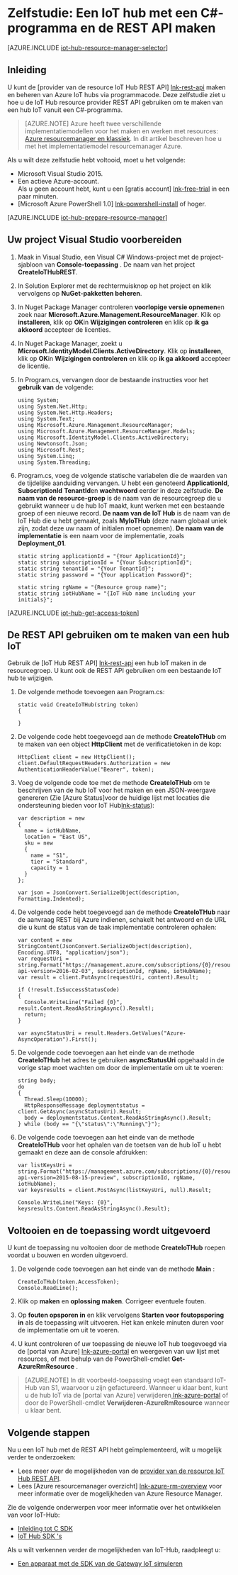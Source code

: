 <properties
    pageTitle="Maken van een IoT Hub met de REST API | Microsoft Azure"
    description="Volg deze zelfstudie aan de slag de REST API gebruiken om te maken van een IoT Hub."
    services="iot-hub"
    documentationCenter=".net"
    authors="dominicbetts"
    manager="timlt"
    editor=""/>

<tags
     ms.service="iot-hub"
     ms.devlang="dotnet"
     ms.topic="article"
     ms.tgt_pltfrm="na"
     ms.workload="na"
     ms.date="08/16/2016"
     ms.author="dobett"/>

# <a name="tutorial-create-an-iot-hub-using-a-c-program-and-the-rest-api"></a>Zelfstudie: Een IoT hub met een C#-programma en de REST API maken

[AZURE.INCLUDE [iot-hub-resource-manager-selector](../../includes/iot-hub-resource-manager-selector.md)]

## <a name="introduction"></a>Inleiding

U kunt de [provider van de resource IoT Hub REST API] [ lnk-rest-api] maken en beheren van Azure IoT hubs via programmacode. Deze zelfstudie ziet u hoe u de IoT Hub resource provider REST API gebruiken om te maken van een hub IoT vanuit een C#-programma.

> [AZURE.NOTE] Azure heeft twee verschillende implementatiemodellen voor het maken en werken met resources: [Azure resourcemanager en klassiek](../resource-manager-deployment-model.md).  In dit artikel beschreven hoe u met het implementatiemodel resourcemanager Azure.

Als u wilt deze zelfstudie hebt voltooid, moet u het volgende:

- Microsoft Visual Studio 2015.
- Een actieve Azure-account. <br/>Als u geen account hebt, kunt u een [gratis account] [ lnk-free-trial] in een paar minuten.
- [Microsoft Azure PowerShell 1.0] [ lnk-powershell-install] of hoger.

[AZURE.INCLUDE [iot-hub-prepare-resource-manager](../../includes/iot-hub-prepare-resource-manager.md)]

## <a name="prepare-your-visual-studio-project"></a>Uw project Visual Studio voorbereiden

1. Maak in Visual Studio, een Visual C# Windows-project met de project-sjabloon van **Console-toepassing** . De naam van het project **CreateIoTHubREST**.

2. In Solution Explorer met de rechtermuisknop op het project en klik vervolgens op **NuGet-pakketten beheren**.

3. In Nuget Package Manager controleren **voorlopige versie opnemen**en zoek naar **Microsoft.Azure.Management.ResourceManager**. Klik op **installeren**, klik op **OK**in **Wijzigingen controleren** en klik op **ik ga akkoord** accepteer de licenties.

4. In Nuget Package Manager, zoekt u **Microsoft.IdentityModel.Clients.ActiveDirectory**.  Klik op **installeren**, klik op **OK**in **Wijzigingen controleren** en klik op **ik ga akkoord** accepteer de licentie.

6. In Program.cs, vervangen door de bestaande instructies voor het **gebruik van** de volgende:

    ```
    using System;
    using System.Net.Http;
    using System.Net.Http.Headers;
    using System.Text;
    using Microsoft.Azure.Management.ResourceManager;
    using Microsoft.Azure.Management.ResourceManager.Models;
    using Microsoft.IdentityModel.Clients.ActiveDirectory;
    using Newtonsoft.Json;
    using Microsoft.Rest;
    using System.Linq;
    using System.Threading;
    ```
    
7. Program.cs, voeg de volgende statische variabelen die de waarden van de tijdelijke aanduiding vervangen. U hebt een genoteerd **ApplicationId**, **SubscriptionId** **TenantId**en **wachtwoord** eerder in deze zelfstudie. **De naam van de resource-groep** is de naam van de resourcegroep die u gebruikt wanneer u de hub IoT maakt, kunt werken met een bestaande groep of een nieuwe record. **De naam van de IoT Hub** is de naam van de IoT Hub die u hebt gemaakt, zoals **MyIoTHub** (deze naam globaal uniek zijn, zodat deze uw naam of initialen moet opnemen). **De naam van de implementatie** is een naam voor de implementatie, zoals **Deployment_01**.

    ```
    static string applicationId = "{Your ApplicationId}";
    static string subscriptionId = "{Your SubscriptionId}";
    static string tenantId = "{Your TenantId}";
    static string password = "{Your application Password}";
    
    static string rgName = "{Resource group name}";
    static string iotHubName = "{IoT Hub name including your initials}";
    ```

[AZURE.INCLUDE [iot-hub-get-access-token](../../includes/iot-hub-get-access-token.md)]

## <a name="use-the-rest-api-to-create-an-iot-hub"></a>De REST API gebruiken om te maken van een hub IoT

Gebruik de [IoT Hub REST API] [ lnk-rest-api] een hub IoT maken in de resourcegroep. U kunt ook de REST API gebruiken om een bestaande IoT hub te wijzigen.

1. De volgende methode toevoegen aan Program.cs:
    
    ```
    static void CreateIoTHub(string token)
    {
        
    }
    ```

2. De volgende code hebt toegevoegd aan de methode **CreateIoTHub** om te maken van een object **HttpClient** met de verificatietoken in de kop:

    ```
    HttpClient client = new HttpClient();
    client.DefaultRequestHeaders.Authorization = new AuthenticationHeaderValue("Bearer", token);
    ```

3. Voeg de volgende code toe met de methode **CreateIoTHub** om te beschrijven van de hub IoT voor het maken en een JSON-weergave genereren (Zie [Azure Status]voor de huidige lijst met locaties die ondersteuning bieden voor IoT Hub[lnk-status]):

    ```
    var description = new
    {
      name = iotHubName,
      location = "East US",
      sku = new
      {
        name = "S1",
        tier = "Standard",
        capacity = 1
      }
    };
    
    var json = JsonConvert.SerializeObject(description, Formatting.Indented);
    ```

4. De volgende code hebt toegevoegd aan de methode **CreateIoTHub** naar de aanvraag REST bij Azure indienen, schakelt het antwoord en de URL die u kunt de status van de taak implementatie controleren ophalen:

    ```
    var content = new StringContent(JsonConvert.SerializeObject(description), Encoding.UTF8, "application/json");
    var requestUri = string.Format("https://management.azure.com/subscriptions/{0}/resourcegroups/{1}/providers/Microsoft.devices/IotHubs/{2}?api-version=2016-02-03", subscriptionId, rgName, iotHubName);
    var result = client.PutAsync(requestUri, content).Result;
      
    if (!result.IsSuccessStatusCode)
    {
      Console.WriteLine("Failed {0}", result.Content.ReadAsStringAsync().Result);
      return;
    }
    
    var asyncStatusUri = result.Headers.GetValues("Azure-AsyncOperation").First();
    ```

5. De volgende code toevoegen aan het einde van de methode **CreateIoTHub** het adres te gebruiken **asyncStatusUri** opgehaald in de vorige stap moet wachten om door de implementatie om uit te voeren:

    ```
    string body;
    do
    {
      Thread.Sleep(10000);
      HttpResponseMessage deploymentstatus = client.GetAsync(asyncStatusUri).Result;
      body = deploymentstatus.Content.ReadAsStringAsync().Result;
    } while (body == "{\"status\":\"Running\"}");
    ```

6. De volgende code toevoegen aan het einde van de methode **CreateIoTHub** voor het ophalen van de toetsen van de hub IoT u hebt gemaakt en deze aan de console afdrukken:

    ```
    var listKeysUri = string.Format("https://management.azure.com/subscriptions/{0}/resourceGroups/{1}/providers/Microsoft.Devices/IotHubs/{2}/IoTHubKeys/listkeys?api-version=2015-08-15-preview", subscriptionId, rgName, iotHubName);
    var keysresults = client.PostAsync(listKeysUri, null).Result;
    
    Console.WriteLine("Keys: {0}", keysresults.Content.ReadAsStringAsync().Result);
    ```
    
## <a name="complete-and-run-the-application"></a>Voltooien en de toepassing wordt uitgevoerd

U kunt de toepassing nu voltooien door de methode **CreateIoTHub** roepen voordat u bouwen en worden uitgevoerd.

1. De volgende code toevoegen aan het einde van de methode **Main** :

    ```
    CreateIoTHub(token.AccessToken);
    Console.ReadLine();
    ```
    
2. Klik op **maken** en **oplossing maken**. Corrigeer eventuele fouten.

3. Op **fouten opsporen in** en klik vervolgens **Starten voor foutopsporing in** als de toepassing wilt uitvoeren. Het kan enkele minuten duren voor de implementatie om uit te voeren.

4. U kunt controleren of uw toepassing de nieuwe IoT hub toegevoegd via de [portal van Azure] [ lnk-azure-portal] en weergeven van uw lijst met resources, of met behulp van de PowerShell-cmdlet **Get-AzureRmResource** .

> [AZURE.NOTE] In dit voorbeeld-toepassing voegt een standaard IoT-Hub van S1, waarvoor u zijn gefactureerd. Wanneer u klaar bent, kunt u de hub IoT via de [portal van Azure] verwijderen[ lnk-azure-portal] of door de PowerShell-cmdlet **Verwijderen-AzureRmResource** wanneer u klaar bent.

## <a name="next-steps"></a>Volgende stappen

Nu u een IoT hub met de REST API hebt geïmplementeerd, wilt u mogelijk verder te onderzoeken:

- Lees meer over de mogelijkheden van de [provider van de resource IoT Hub REST API][lnk-rest-api].
- Lees [Azure resourcemanager overzicht] [ lnk-azure-rm-overview] voor meer informatie over de mogelijkheden van Azure Resource Manager.

Zie de volgende onderwerpen voor meer informatie over het ontwikkelen van voor IoT-Hub:

- [Inleiding tot C SDK][lnk-c-sdk]
- [IoT Hub SDK 's][lnk-sdks]

Als u wilt verkennen verder de mogelijkheden van IoT-Hub, raadpleegt u:

- [Een apparaat met de SDK van de Gateway IoT simuleren][lnk-gateway]

<!-- Links -->
[lnk-free-trial]: https://azure.microsoft.com/pricing/free-trial/
[lnk-azure-portal]: https://portal.azure.com/
[lnk-status]: https://azure.microsoft.com/status/
[lnk-powershell-install]: ../powershell-install-configure.md
[lnk-rest-api]: https://msdn.microsoft.com/library/mt589014.aspx
[lnk-azure-rm-overview]: ../azure-resource-manager/resource-group-overview.md

[lnk-c-sdk]: iot-hub-device-sdk-c-intro.md
[lnk-sdks]: iot-hub-devguide-sdks.md

[lnk-gateway]: iot-hub-linux-gateway-sdk-simulated-device.md
